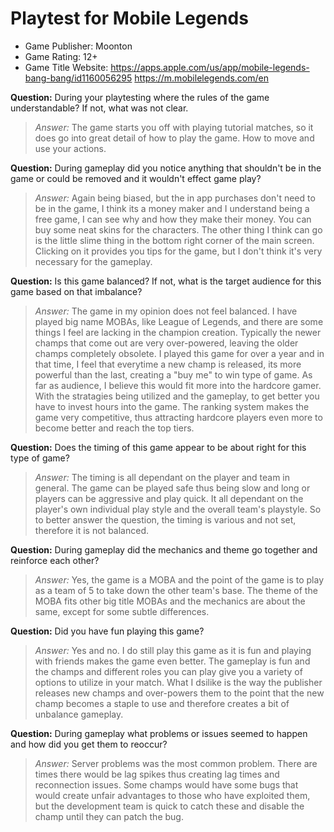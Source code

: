 # Playtest for Mobile Legends

* Game Publisher: Moonton
* Game Rating: 12+
* Game Title Website: https://apps.apple.com/us/app/mobile-legends-bang-bang/id1160056295
https://m.mobilelegends.com/en

**Question:** During your playtesting where the rules of the game understandable? If not, what was not clear.
> _Answer:_ The game starts you off with playing tutorial matches, so it does go into great detail of how to play the game. How to move and use your actions.

**Question:** During gameplay did you notice anything that shouldn't be in the game or could be removed and it wouldn't effect game play?
> _Answer:_ Again being biased, but the in app purchases don't need to be in the game, I think its a money maker and I understand being a free game, I can see why and how they make their money. You can buy some neat skins for the characters. The other thing I think can go is the little slime thing in the bottom right corner of the main screen. Clicking on it provides you tips for the game, but I don't think it's very necessary for the gameplay.

**Question:** Is this game balanced? If not, what is the target audience for this game based on that imbalance?
> _Answer:_ The game in my opinion does not feel balanced. I have played big name MOBAs, like League of Legends, and there are some things I feel are lacking in the champion creation. Typically the newer champs that come out are very over-powered, leaving the older champs completely obsolete. I played this game for over a year and in that time, I feel that everytime a new champ is released, its more powerful than the last, creating a "buy me" to win type of game. As far as audience, I believe this would fit more into the hardcore gamer. With the stratagies being utilized and the gameplay, to get better you have to invest hours into the game. The ranking system makes the game very competitive, thus attracting hardcore players even more to become better and reach the top tiers.

**Question:** Does the timing of this game appear to be about right for this type of game?
> _Answer:_ The timing is all dependant on the player and team in general. The game can be played safe thus being slow and long or players can be aggressive and play quick. It all dependant on the player's own individual play style and the overall team's playstyle. So to better answer the question, the timing is various and not set, therefore it is not balanced.

**Question:** During gameplay did the mechanics and theme go together and reinforce each other?
> _Answer:_ Yes, the game is a MOBA and the point of the game is to play as a team of 5 to take down the other team's base. The theme of the MOBA fits other big title MOBAs and the mechanics are about the same, except for some subtle differences.

**Question:** Did you have fun playing this game?
> _Answer:_ Yes and no. I do still play this game as it is fun and playing with friends makes the game even better. The gameplay is fun and the champs and different roles you can play give you a variety of options to utilize in your match. What I dsilike is the way the publisher releases new champs and over-powers them to the point that the new champ becomes a staple to use and therefore creates a bit of unbalance gameplay.

**Question:** During gameplay what problems or issues seemed to happen and how did you get them to reoccur?
> _Answer:_ Server problems was the most common problem. There are times there would be lag spikes thus creating lag times and reconnection issues. Some champs would have some bugs that would create unfair advantages to those who have exploited them, but the development team is quick to catch these and disable the champ until they can patch the bug.

